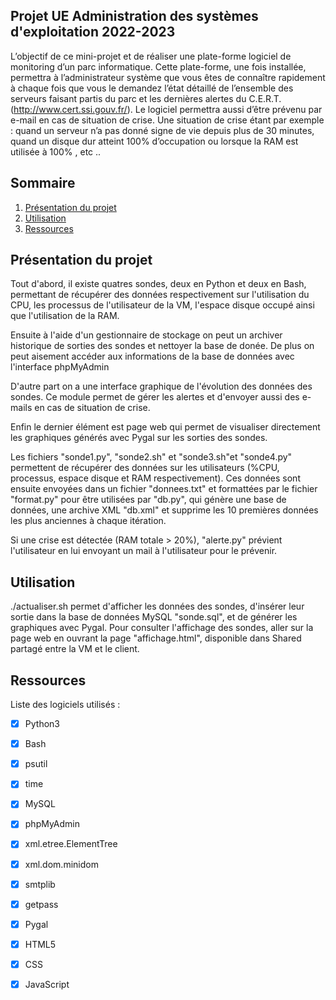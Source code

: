 ## Projet UE Administration des systèmes d'exploitation 2022-2023

L’objectif de ce mini-projet et de réaliser une plate-forme logiciel de monitoring d’un parc
informatique. Cette plate-forme, une fois installée, permettra à l’administrateur système que
vous êtes de connaître rapidement à chaque fois que vous le demandez l’état détaillé de
l’ensemble des serveurs faisant partis du parc et les dernières alertes du C.E.R.T.
(http://www.cert.ssi.gouv.fr/). Le logiciel permettra aussi d’être prévenu par e-mail en cas de
situation de crise. Une situation de crise étant par exemple : quand un serveur n’a pas donné
signe de vie depuis plus de 30 minutes, quand un disque dur atteint 100% d’occupation ou
lorsque la RAM est utilisée à 100% , etc ..

## Sommaire
1. [Présentation du projet](#présentation-du-projet)
2. [Utilisation](#utilisation)
3. [Ressources](#ressources)

## Présentation du projet

Tout d'abord, il existe quatres sondes, deux en Python et deux en Bash, permettant de récupérer des données respectivement sur l'utilisation du CPU, les processus de l'utilisateur de la VM, l'espace disque occupé ainsi que l'utilisation de la RAM.

Ensuite à l'aide d'un gestionnaire de stockage on peut un archiver historique de sorties des sondes et nettoyer la base de donée. De plus on peut aisement accéder aux informations de la base de données avec l'interface phpMyAdmin

D'autre part on a une interface graphique de l'évolution des données des sondes. Ce
module permet de gérer les alertes et d'envoyer aussi des e-mails en cas de situation de crise.

Enfin le dernier élément est page web qui permet de visualiser directement les graphiques générés avec Pygal sur les sorties des sondes.

Les fichiers "sonde1.py", "sonde2.sh" et "sonde3.sh"et "sonde4.py" permettent de récupérer 
des données sur les utilisateurs (%CPU, processus, espace disque et RAM respectivement). 
Ces données sont ensuite envoyées dans un fichier "donnees.txt" et formattées par le fichier "format.py" 
pour être utilisées par "db.py", qui génère une base de données, une archive XML "db.xml" et supprime les 10 premières données les plus anciennes à chaque itération.

Si une crise est détectée (RAM totale > 20%), "alerte.py" prévient l'utilisateur 
en lui envoyant un mail à l'utilisateur pour le prévenir.

## Utilisation

./actualiser.sh permet d'afficher les données des sondes, 
d'insérer leur sortie dans la base de données MySQL "sonde.sql", et de générer les graphiques avec Pygal.
Pour consulter l'affichage des sondes, aller sur la page web en ouvrant la page "affichage.html", disponible dans Shared partagé entre la VM et le client. 

## Ressources

Liste des logiciels utilisés :
- [X] Python3
- [X] Bash
- [X] psutil
- [X] time
- [X] MySQL
- [X] phpMyAdmin
- [X] xml.etree.ElementTree
- [X] xml.dom.minidom
- [X] smtplib
- [X] getpass
- [X] Pygal
- [X] HTML5
- [X] CSS
- [X] JavaScript


